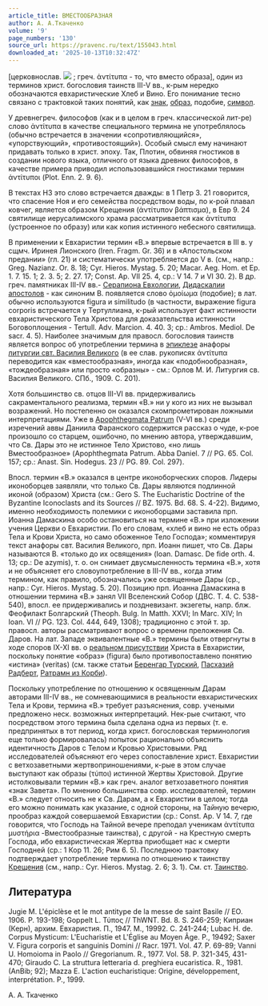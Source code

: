 ```yaml
---
article_title: ВМЕСТООБРАЗНАЯ
author: А. А.Ткаченко
volume: '9'
page_numbers: '130'
source_url: https://pravenc.ru/text/155043.html
downloaded_at: '2025-10-13T10:32:47Z'
---
```


[церковнослав. ![](https://pravenc.ru/char/26526/xe2xecxfdxf1xf2xeewxe1xf0xe08xe7xedxe0xff/image.png) ; греч. ἀντίτυπα - то, что вместо образа], один из терминов христ. богословия таинств III-V вв., к-рым нередко обозначаются евхаристические Хлеб и Вино. Его понимание тесно связано с трактовкой таких понятий, как [знак](https://pravenc.ru/text/знак.html), [образ](https://pravenc.ru/text/образ.html), подобие, [символ](https://pravenc.ru/text/символ.html).

У древнегреч. философов (как и в целом в греч. классической лит-ре) слово ἀντίτυπα в качестве специального термина не употреблялось (обычно встречается в значении «сопротивляющийся», «упорствующий», «противостоящий»). Особый смысл ему начинают придавать только в христ. эпоху. Так, Плотин, обвиняя гностиков в создании нового языка, отличного от языка древних философов, в качестве примера приводил использовавшийся гностиками термин ἀντίτυποι (Plot. Enn. 2. 9. 6).

В текстах НЗ это слово встречается дважды: в 1 Петр 3. 21 говорится, что спасение Ноя и его семейства посредством воды, по к-рой плавал ковчег, является образом Крещения (ἀντίτυπον βάπτισμα), в Евр 9. 24 святилище иерусалимского храма рассматривается как ἀντίτυπα (устроенное по образу) или как копия истинного небесного святилища.

В применении к Евхаристии термин «В.» впервые встречается в III в. у сщмч. Иринея Лионского (Iren. Fragm. Gr. 36) и в «Апостольском предании» (гл. 21) и систематически употребляется до V в. (см., напр.: Greg. Nazianz. Or. 8. 18; Cyr. Hieros. Mystag. 5. 20; Macar. Aeg. Hom. et Ep. 1. 7. 15. 1; 2. 3. 5; 2. 27. 17; Const. Ap. VII 25. 4, ср.: V 14. 7 и VI 30. 2). В др. греч. памятниках III-IV вв.- [Серапиона Евхологии](<https://pravenc.ru/text/Серапиона Евхологии.html>), [Дидаскалии апостолов](<https://pravenc.ru/text/Дидаскалии апостолов.html>) - как синоним В. появляется слово ὁμοίωμα (подобие); в лат. обычно используются figura и similitudo (в частности, выражение figura corporis встречается у Тертуллиана, к-рый использует факт истинности евхаристического Тела Христова для доказательства истинности Боговоплощения - Tertull. Adv. Marcion. 4. 40. 3; ср.: Ambros. Mediol. De sacr. 4. 5). Наиболее значимым для правосл. богословия таинств является вопрос об употреблении термина в [эпиклезе](https://pravenc.ru/text/эпиклезе.html) анафоры [литургии свт. Василия Великого](<https://pravenc.ru/text/Литургия свт  Василия Великого.html>) (в ее слав. рукописях ἀντίτυπα переводится как «вместообразная», иногда как «подобнообразная», «тождеобразная» или просто «образны» - см.: Орлов М. И. Литургия св. Василия Великого. СПб., 1909. С. 201).

Хотя большинство св. отцов III-VI вв. придерживались сакраментального реализма, термин «В.» ни у кого из них не вызывал возражений. Но постепенно он оказался скомпрометирован ложными интерпретациями. Уже в [Apophthegmata Patrum](<https://pravenc.ru/text/Apophthegmata Patrum.html>) (V-VI вв.) среди изречений аввы Даниила Фаранского содержится рассказ о чуде, к-рое произошло со старцем, ошибочно, по мнению автора, утверждавшим, что Св. Дары это не истинное Тело Христово, «но лишь Вместообразное» (Apophthegmata Patrum. Abba Daniel. 7 // PG. 65. Col. 157; ср.: Anast. Sin. Hodegus. 23 // PG. 89. Col. 297).

Впосл. термин «В.» оказался в центре иконоборческих споров. Лидеры иконоборцев заявляли, что только Св. Дары являются подлинной иконой (образом) Христа (см.: Gero S. The Eucharistic Doctrine of the Byzantine Iconoclasts and its Sources // BZ. 1975. Bd. 68. S. 4-22). Видимо, именно необходимость полемики с иконоборцами заставила прп. Иоанна Дамаскина особо остановиться на термине «В.» при изложении учения Церкви о Евхаристии. По его словам, «хлеб и вино не есть образ Тела и Крови Христа, но само обоженное Тело Господа»; комментируя текст анафоры свт. Василия Великого, прп. Иоанн пишет, что Св. Дары называются В. «только до их освящения» (Ioan. Damasc. De fide orth. 4. 13; ср.: De azymis), т. о. он снимает двусмысленность термина «В.», хотя и не объясняет его словоупотребление в III-IV вв., когда этим термином, как правило, обозначались уже освященные Дары (ср., напр.: Cyr. Hieros. Mystag. 5. 20). Позицию прп. Иоанна Дамаскина в отношении термина «В.» занял VII Вселенский Собор (ДВС. Т. 4. С. 538-540), впосл. ее придерживались и поздневизант. экзегеты, напр. блж. Феофилакт Болгарский (Theoph. Bulg. In Matth. XXVI; In Marc. XIV; In Ioan. VI // PG. 123. Col. 444, 649, 1308); традиционно с этой т. зр. правосл. авторы рассматривают вопрос о времени преложения Св. Даров. На лат. Западе эквивалентные «В.» термины были отвергнуты в ходе споров IX-XI вв. о [реальном присутствии](<https://pravenc.ru/text/реальном присутствии.html>) Христа в Евхаристии, поскольку понятие «образ» (figura) было противопоставлено понятию «истина» (veritas) (см. также статьи [Беренгар Турский](<https://pravenc.ru/text/Беренгарий Турский.html>), [Пасхазий Радберт](<https://pravenc.ru/text/Пасхазий Радберт.html>), [Ратрамн из Корби](<https://pravenc.ru/text/Ратрамн из Корби.html>)).

Поскольку употребление по отношению к освященным Дарам авторами III-IV вв., не сомневающимися в реальности евхаристических Тела и Крови, термина «В.» требует разъяснения, совр. учеными предложено неск. возможных интерпретаций. Нек-рые считают, что посредством этого термина была сделана одна из первых (т. е. предпринятых в тот период, когда христ. богословская терминология еще только формировалась) попыток рационально объяснить идентичность Даров с Телом и Кровью Христовыми. Ряд исследователей объясняют его через сопоставление христ. Евхаристии с ветхозаветными жертвоприношениями, к-рые в этом случае выступают как образы (τύποι) истинной Жертвы Христовой. Другие истолковывали термин «В.» как греч. аналог ветхозаветного понятия «знак Завета». По мнению большинства совр. исследователей, термин «В.» следует относить не к Св. Дарам, а к Евхаристии в целом; тогда его можно понимать как указание, с одной стороны, на Тайную вечерю, прообраз каждой совершаемой Евхаристии (ср.: Const. Ap. V 14. 7, где говорится, что Господь на Тайной вечере преподал ученикам ἀντίτυπα μυστήρια -Вместообразные таинства), с другой - на Крестную смерть Господа, ибо евхаристическая Жертва приобщает нас к смерти Господней (ср.: 1 Кор 11. 26; Рим 6. 5). Последнюю трактовку подтверждает употребление термина по отношению к таинству [Крещения](https://pravenc.ru/text/Крещения.html) (см., напр.: Cyr. Hieros. Mystag. 2. 6; 3. 1). См. ст. [Таинство](https://pravenc.ru/text/Таинство.html).

## Литература

Jugie M. L'épiclèse et le mot antitype de la messe de saint Basile // EO. 1906. P. 193-198; Goppelt L. Τύπος // ThWNT. Bd. 8. S. 246-259; Киприан (Керн), архим. Евхаристия. П., 1947. М., 19992. С. 241-244; Lubac H. de. Corpus Mysticum: L'Eucharistie et L'Église au Moyen Âge. P., 19492; Saxer V. Figura corporis et sanguinis Domini // Racr. 1971. Vol. 47. P. 69-89; Vanni U. Homoioma in Paolo // Gregorianum. R., 1977. Vol. 58. P. 321-345, 431-470; Giraudo C. La struttura letteraria d. preghiera eucaristica. R., 1981. (AnBib; 92); Mazza E. L'action eucharistique: Origine, développement, interprétation. P., 1999.

А. А.  Ткаченко
